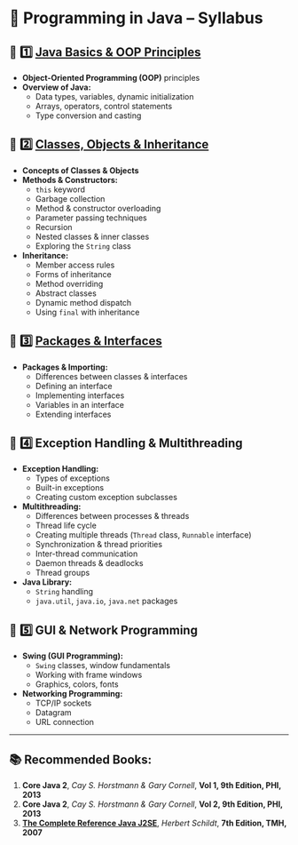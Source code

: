 # 📌 Programming in Java – Syllabus

## 🔹 1️⃣ [Java Basics & OOP Principles](./notes/unit-1/)
- **Object-Oriented Programming (OOP)** principles  
- **Overview of Java:**  
  - Data types, variables, dynamic initialization  
  - Arrays, operators, control statements  
  - Type conversion and casting  

## 🔹 2️⃣ [Classes, Objects & Inheritance](./notes/unit-2/)  
- **Concepts of Classes & Objects**  
- **Methods & Constructors:**  
  - `this` keyword  
  - Garbage collection  
  - Method & constructor overloading  
  - Parameter passing techniques  
  - Recursion  
  - Nested classes & inner classes  
  - Exploring the `String` class  
- **Inheritance:**  
  - Member access rules  
  - Forms of inheritance  
  - Method overriding  
  - Abstract classes  
  - Dynamic method dispatch  
  - Using `final` with inheritance  

## 🔹 3️⃣ [Packages & Interfaces](./notes/unit-3/)  
- **Packages & Importing:**  
  - Differences between classes & interfaces  
  - Defining an interface  
  - Implementing interfaces  
  - Variables in an interface  
  - Extending interfaces  

## 🔹 4️⃣ Exception Handling & Multithreading  
- **Exception Handling:**  
  - Types of exceptions  
  - Built-in exceptions  
  - Creating custom exception subclasses  
- **Multithreading:**  
  - Differences between processes & threads  
  - Thread life cycle  
  - Creating multiple threads (`Thread` class, `Runnable` interface)  
  - Synchronization & thread priorities  
  - Inter-thread communication  
  - Daemon threads & deadlocks  
  - Thread groups  
- **Java Library:**  
  - `String` handling  
  - `java.util`, `java.io`, `java.net` packages  

## 🔹 5️⃣ GUI & Network Programming  
- **Swing (GUI Programming):**  
  - `Swing` classes, window fundamentals  
  - Working with frame windows  
  - Graphics, colors, fonts  
- **Networking Programming:**  
  - TCP/IP sockets  
  - Datagram  
  - URL connection  

---

## 📚 Recommended Books:  
1. **Core Java 2**, *Cay S. Horstmann & Gary Cornell*, **Vol 1, 9th Edition, PHI, 2013**  
2. **Core Java 2**, *Cay S. Horstmann & Gary Cornell*, **Vol 2, 9th Edition, PHI, 2013**  
3. [**The Complete Reference Java J2SE**](./books/Java_The_Complete_Reference.pdf), *Herbert Schildt*, **7th Edition, TMH, 2007**  

